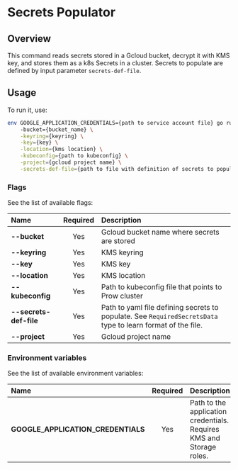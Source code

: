 # Secrets Populator

## Overview

This command reads secrets stored in a Gcloud bucket, decrypt it with KMS key, and stores them as a k8s Secrets in a cluster.
Secrets to populate are defined by input parameter `secrets-def-file`.

## Usage

To run it, use:
```bash
env GOOGLE_APPLICATION_CREDENTIALS={path to service account file} go run main.go \ 
    -bucket={bucket_name} \
    -keyring={keyring} \
    -key={key} \
    -location={kms location} \
    -kubeconfig={path to kubeconfig} \
    -project={gcloud project name} \
    -secrets-def-file={path to file with definition of secrets to populate}
```

### Flags

See the list of available flags:

| Name                      | Required | Description                                                                                          |
| :------------------------ | :------: | :--------------------------------------------------------------------------------------------------- |
| **--bucket**              |   Yes    | Gcloud bucket name where secrets are stored                                
| **--keyring**             |   Yes    | KMS keyring            
| **--key**                 |   Yes    |  KMS key
| **--location**            |   Yes    |  KMS location            
| **--kubeconfig**          |   Yes    | Path to kubeconfig file that points to Prow cluster    
| **--secrets-def-file**    |   Yes    | Path to yaml file defining secrets to populate. See `RequiredSecretsData` type to learn format of the file.   
| **--project**             |   Yes    | Gcloud project name   

### Environment variables

See the list of available environment variables:

| Name                                  | Required | Description                                                                                          |
| :------------------------------------ | :------: | :--------------------------------------------------------------------------------------------------- |
| **GOOGLE_APPLICATION_CREDENTIALS**    |    Yes   | Path to the application credentials. Requires KMS and Storage roles.                            
